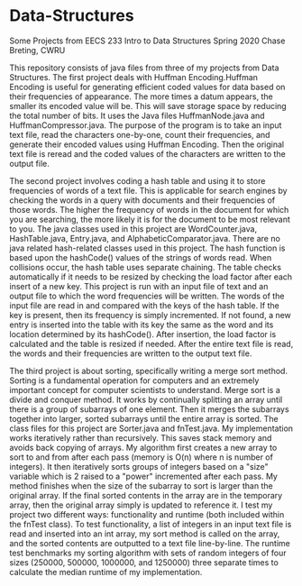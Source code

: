 # Data-Structures
Some Projects from EECS 233 Intro to Data Structures Spring 2020
Chase Breting, CWRU

This repository consists of java files from three of my projects from Data Structures. 
The first project deals with Huffman Encoding.Huffman Encoding is useful for generating efficient coded values for data based on their 
frequencies of appearance. The more times a datum appears, the smaller its encoded value will be. This will save storage space 
by reducing the total number of bits. It uses the Java files HuffmanNode.java and HuffmanCompressor.java. 
The purpose of the program is to take an input text file, read the characters one-by-one, count their frequencies, and generate 
their encoded values using Huffman Encoding. Then the original text file is reread and the coded values of the characters
are written to the output file.

The second project involves coding a hash table and using it to store frequencies of words of a text file. This is applicable for search
engines by checking the words in a query with documents and their frequencies of those words. The higher the frequency of words in the
document for which you are searching, the more likely it is for the document to be most relevant to you.
The java classes used in this project are WordCounter.java, HashTable.java, Entry.java, and AlphabeticComparator.java.
There are no java related hash-related classes used in this project. The hash function is based upon the hashCode() values of the strings 
of words read. When collisions occur, the hash table uses separate chaining. The table checks automatically if it needs to be resized 
by checking the load factor after each insert of a new key.
This project is run with an input file of text and an output file to which the word frequencies will be written. The words of the input
file are read in and compared with the keys of the hash table. If the key is present, then its frequency is simply incremented. If not
found, a new entry is inserted into the table with its key the same as the word and its location determined by its hashCode(). After
insertion, the load factor is calculated and the table is resized if needed. After the entire text file is read, the words and their
frequencies are written to the output text file.

The third project is about sorting, specifically writing a merge sort method. Sorting is a fundamental operation for computers and an
extremely important concept for computer scientists to understand. Merge sort is a divide and conquer method. It works by continually 
splitting an array until there is a group of subarrays of one element. Then it merges the subarrays together into larger, sorted
subarrays until the entire array is sorted.
The class files for this project are Sorter.java and fnTest.java.
My implementation works iteratively rather than recursively. This saves stack memory and avoids back copying of arrays. 
My algorithm first creates a new array to sort to and from after each pass (memory is O(n) where n is number of integers).
It then iteratively sorts groups of integers based on a "size" variable which is 2 raised to a "power" incremented after each pass.
My method finishes when the size of the subarray to sort is larger than the original array. If the final sorted contents in the 
array are in the temporary array, then the original array simply is updated to reference it.
I test my project two different ways: functionality and runtime (both included within the fnTest class). To test functionality,
a list of integers in an input text file is read and inserted into an int array, my sort method is called on the array, and
the sorted contents are outputted to a text file line-by-line. The runtime test benchmarks my sorting algorithm with sets 
of random integers of four sizes (250000, 500000, 1000000, and 1250000) three separate times to calculate the median runtime
of my implementation.

